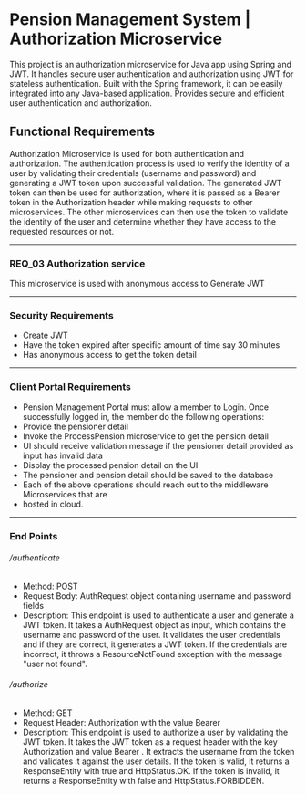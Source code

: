 # Pension Management System | Authorization Microservice
This project is an authorization microservice for Java app using Spring and JWT. It handles secure user authentication and authorization using JWT for stateless authentication. Built with the Spring framework, it can be easily integrated into any Java-based application. Provides secure and efficient user authentication and authorization.

## Functional Requirements
Authorization Microservice is used for both authentication and authorization. The authentication process is used to verify the identity of a user by validating their credentials (username and password) and generating a JWT token upon successful validation. The generated JWT token can then be used for authorization, where it is passed as a Bearer token in the Authorization header while making requests to other microservices. The other microservices can then use the token to validate the identity of the user and determine whether they have access to the requested resources or not.

------------
### REQ_03 Authorization service
This microservice is used with anonymous access to Generate JWT

------------


### Security Requirements
- Create JWT 
- Have the token expired after specific amount of time say 30 minutes 
- Has anonymous access to get the token detail


------------

### Client Portal Requirements

- Pension Management Portal must allow a member to Login. Once successfully logged in, the member do the following operations:
- Provide the pensioner detail
- Invoke the ProcessPension microservice to get the pension detail
- UI should receive validation message if the pensioner detail provided as input has invalid data
- Display the processed pension detail on the UI
- The pensioner and pension detail should be saved to the database
- Each of the above operations should reach out to the middleware Microservices that are
- hosted in cloud.

------------


### End Points
###### /authenticate
- Method: POST
- Request Body: AuthRequest object containing username and password fields
- Description: This endpoint is used to authenticate a user and generate a JWT token. It takes a AuthRequest object as input, which contains the username and password of the user. It validates the user credentials and if they are correct, it generates a JWT token. If the credentials are incorrect, it throws a ResourceNotFound exception with the message "user not found".

###### /authorize
- Method: GET
- Request Header: Authorization with the value Bearer
- Description: This endpoint is used to authorize a user by validating the JWT token. It takes the JWT token as a request header with the key Authorization and value Bearer . It extracts the username from the token and validates it against the user details. If the token is valid, it returns a ResponseEntity with true and HttpStatus.OK. If the token is invalid, it returns a ResponseEntity with false and HttpStatus.FORBIDDEN.

